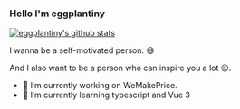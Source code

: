 ### Hello I'm eggplantiny

[![eggplantiny's github stats](https://github-readme-stats.vercel.app/api?username=eggplantiny&count_private=true&show_icons=true&theme=cobalt)](https://github.com/anuraghazra/github-readme-stats)

I wanna be a self-motivated person. 😄

And I also want to be a person who can inspire you a lot 😉.

- 🔭 I’m currently working on WeMakePrice.
- 🌱 I’m currently learning typescript and Vue 3

<!--
**eggplantiny/eggplantiny** is a ✨ _special_ ✨ repository because its `README.md` (this file) appears on your GitHub profile.

Here are some ideas to get you started:

- 🔭 I’m currently working on ...
- 🌱 I’m currently learning ...
- 👯 I’m looking to collaborate on ...
- 🤔 I’m looking for help with ...
- 💬 Ask me about ...
- 📫 How to reach me: ...
- 😄 Pronouns: ...
- ⚡ Fun fact: ...
-->

